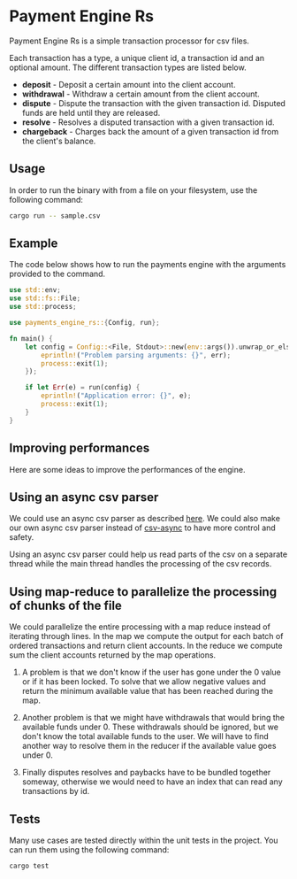 # Payment Engine Rs

Payment Engine Rs is a simple transaction processor for csv files.

Each transaction has a type, a unique client id, a transaction id and an optional amount.
The different transaction types are listed below.

* **deposit** - Deposit a certain amount into the client account.
* **withdrawal** - Withdraw a certain amount from the client account.
* **dispute** - Dispute the transaction with the given transaction id. Disputed funds are held
until they are released.
* **resolve** - Resolves a disputed transaction with a given transaction id.
* **chargeback** - Charges back the amount of a given transaction id from the client's balance.

## Usage

In order to run the binary with from a file on your filesystem, use the following command:

```bash
cargo run -- sample.csv
```

## Example

The code below shows how to run the payments engine with the arguments provided to the command.

```rust
use std::env;
use std::fs::File;
use std::process;

use payments_engine_rs::{Config, run};

fn main() {
    let config = Config::<File, Stdout>::new(env::args()).unwrap_or_else(|err| {
        eprintln!("Problem parsing arguments: {}", err);
        process::exit(1);
    });

    if let Err(e) = run(config) {
        eprintln!("Application error: {}", e);
        process::exit(1);
    }
}
```

## Improving performances

Here are some ideas to improve the performances of the engine.

## Using an async csv parser

We could use an async csv parser as described [here](https://dfrasca.hashnode.dev/rust-building-an-async-csv-parser).
We could also make our own async csv parser instead of [csv-async](https://github.com/gwierzchowski/csv-async) to have
more control and safety.

Using an async csv parser could help us read parts of the csv on a separate thread while the main thread handles the
processing of the csv records.

## Using map-reduce to parallelize the processing of chunks of the file

We could parallelize the entire processing with a map reduce instead of iterating through lines. In the map we compute 
the output for each batch of ordered transactions and return client accounts. In the reduce we compute sum the client 
accounts returned by the map operations.

1. A problem is that we don't know if the user has gone under the 0 value or if it has been locked.
To solve that we allow negative values and return the minimum available value that has been reached during the map.

2. Another problem is that we might have withdrawals that would bring the available funds under 0. These withdrawals
should be ignored, but we don't know the total available funds to the user. We will have to find another way to
resolve them in the reducer if the available value goes under 0. 

3. Finally disputes resolves and paybacks have to be bundled together someway, otherwise we
would need to have an index that can read any transactions by id.

## Tests

Many use cases are tested directly within the unit tests in the project. You can run them using the following command:

```
cargo test
```
